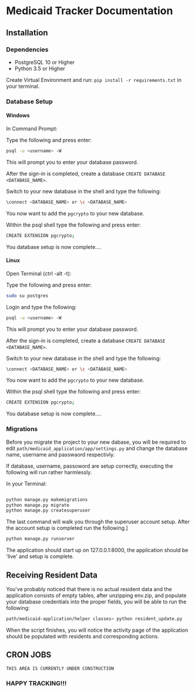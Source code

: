 # Medicaid Tracker Documentation
## Installation
### Dependencies
* PostgreSQL 10 or Higher
* Python 3.5 or Higher

Create Virtual Environment and run: `pip install -r requirements.txt`  in your terminal.

### Database Setup
#### Windows
In Command Prompt:


Type the following and press enter:

```bash
psql -u <username> -W
```
This will prompt you to enter your database password. 

After the sign-in is completed, create a database `CREATE DATABASE <DATABASE_NAME>`.


Switch to your new database in the shell and type the following:

```bash 
\connect <DATABASE_NAME> or \c <DATABASE_NAME>
```

You now want to add the `pgcrypto`  to your new database.

Within the psql shell type the following and press enter:
```bash
CREATE EXTENSION pgcrypto;
```

You database setup is now complete....


#### Linux
Open Terminal (ctrl -alt -t):

Type the following and press enter:
```bash 
sudo su postgres
```
Login and type the following:

```bash
psql -u <username> -W
```
This will prompt you to enter your database password. 

After the sign-in is completed, create a database `CREATE DATABASE <DATABASE_NAME>`.


Switch to your new database in the shell and type the following:

```bash 
\connect <DATABASE_NAME> or \c <DATABASE_NAME>
```

You now want to add the `pgcrypto`  to your new database.

Within the psql shell type the following and press enter:
```bash
CREATE EXTENSION pgcrypto;
```

You database setup is now complete....

### Migrations
Before you migrate the project to your new dabase, you will be required to edit `path/medicaid_application/app/settings.py` and change the database name, username and passwaord respectivly.

If database, username, passoword are setup correctly, executing the following will run rather harmlessly.

In your Terminal:

```bash 

python manage.py makemigrations
python manage.py migrate
python manage.py createsuperuser
```
The last command will walk you through the superuser account setup. After the account setup is completed run the following.]

```bash 
python manage.py runserver
```

The application should start up on 127.0.0.1:8000, the application should be 'live' and setup is complete.

## Receiving Resident Data
You've probably noticed that there is no actual resident data and the application consists of empty tables, after unzipping env.zip, and populate your database credentials into the proper fields, you will be able to run the following:

```bash
path/medicaid-application/helper classes> python resident_update.py
``` 

When the script finishes, you will notice the activity page of the application should be populated with residents and corresponding actions.

## CRON JOBS

`THIS AREA IS CURRENTLY UNDER CONSTRUCTION`





### HAPPY TRACKING!!!
